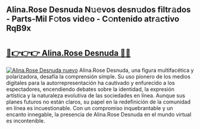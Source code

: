 ## Alina.Rose Desnuda N𝚞𝚎vos desn𝚞dos filtr𝚊dos - Parts-Mil F𝚘tos vid𝚎o - C𝚘ntenido atr𝚊ctivo RqB9x

# <h2><a href="http://mb1jw1.tromn.icu/?c=Alina.Rose+Desnuda">🔗👉👉👉 Alina.Rose Desnuda 🔗🔗</a></h2>

[![Alina.Rose Desnuda nuevo](https://i.imgur.com/pEAQMta.gif)](http://mb1jw1.tromn.icu/?c=Alina.Rose+Desnuda)
Alina.Rose Desnuda, una figura multifacética y polarizadora, desafía la comprensión simple. Su uso pionero de los medios digitales para la autorrepresentación ha cautivado y enfurecido a los espectadores, encendiendo debates sobre la identidad, la expresión artística y la naturaleza evolutiva de las sociedades en línea. Aunque sus planes futuros no están claros, su papel en la redefinición de la comunidad en línea es incuestionable. Con un compromiso inquebrantable y un encanto innegable, la presencia de Alina.Rose Desnuda en el mundo virtual es incontenible.
